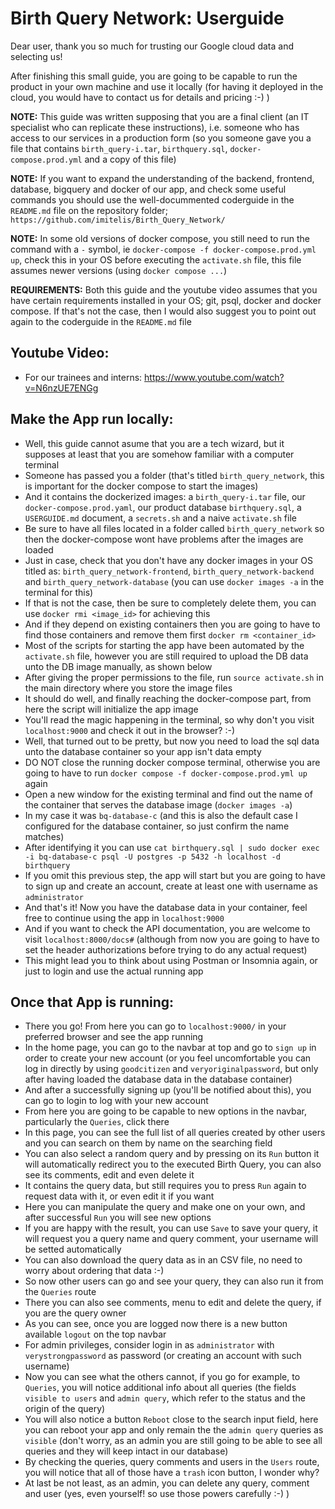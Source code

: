 # Birth Query Network: Userguide

Dear user, thank you so much for trusting our Google cloud data and selecting us!

After finishing this small guide, you are going to be capable to run the product in your own machine and use it locally (for having it deployed in the cloud, you would have to contact us for details and pricing :-) )

**NOTE:** This guide was written supposing that you are a final client (an IT specialist who can replicate these instructions), i.e. someone who has access to our services in a production form (so you someone gave you a file that contains `birth_query-i.tar`, `birthquery.sql`, `docker-compose.prod.yml` and a copy of this file)

**NOTE:** If you want to expand the understanding of the backend, frontend, database, bigquery and docker of our app, and check some useful commands you should use the well-docummented coderguide in the `README.md` file on the repository folder; `https://github.com/imitelis/Birth_Query_Network/`

**NOTE:** In some old versions of docker compose, you still need to run the command with a `-` symbol, ie `docker-compose -f docker-compose.prod.yml up`, check this in your OS before executing the `activate.sh` file, this file assumes newer versions (using `docker compose ...`)

**REQUIREMENTS:** Both this guide and the youtube video assumes that you have certain requirements installed in your OS; git, psql, docker and docker compose. If that's not the case, then I would also suggest you to point out again to the coderguide in the `README.md` file


## Youtube Video:
  *  For our trainees and interns: https://www.youtube.com/watch?v=N6nzUE7ENGg


## Make the App run locally:
  *  Well, this guide cannot asume that you are a tech wizard, but it supposes at least that you are somehow familiar with a computer terminal
  *  Someone has passed you a folder (that's titled `birth_query_network`, this is important for the docker compose to start the images)
  *  And it contains the dockerized images: a `birth_query-i.tar` file, our `docker-compose.prod.yaml`, our product database `birthquery.sql`, a `USERGUIDE.md` document, a `secrets.sh` and a naive `activate.sh` file
  *  Be sure to have all files located in a folder called `birth_query_network` so then the docker-compose wont have problems after the images are loaded
  *  Just in case, check that you don't have any docker images in your OS titled as: `birth_query_network-frontend`, `birth_query_network-backend` and `birth_query_network-database` (you can use `docker images -a` in the terminal for this)
  *  If that is not the case, then be sure to completely delete them, you can use `docker rmi <image_id>` for achieving this
  *  And if they depend on existing containers then you are going to have to find those containers and remove them first `docker rm <container_id>`
  *  Most of the scripts for starting the app have been automated by the `activate.sh` file, however you are still required to upload the DB data unto the DB image manually, as shown below
  *  After giving the proper permissions to the file, run `source activate.sh` in the main directory where you store the image files
  *  It should do well, and finally reaching the docker-compose part, from here the script will initialize the app image
  *  You'll read the magic happening in the terminal, so why don't you visit `localhost:9000` and check it out in the browser? :-)
  *  Well, that turned out to be pretty, but now you need to load the sql data unto the database container so your app isn't data empty
  *  DO NOT close the running docker compose terminal, otherwise you are going to have to run `docker compose -f docker-compose.prod.yml up` again
  *  Open a new window for the existing terminal and find out the name of the container that serves the database image (`docker images -a`)
  *  In my case it was `bq-database-c` (and this is also the default case I configured for the database container, so just confirm the name matches)  
  *  After identifying it you can use `cat birthquery.sql | sudo docker exec -i bq-database-c psql -U postgres -p 5432 -h localhost -d birthquery`
  *  If you omit this previous step, the app will start but you are going to have to sign up and create an account, create at least one with username as `administrator`
  *  And that's it! Now you have the database data in your container, feel free to continue using the app in `localhost:9000`
  *  And if you want to check the API documentation, you are welcome to visit `localhost:8000/docs#` (although from now you are going to have to set the header authorizations before trying to do any actual request)
  *  This might lead you to think about using Postman or Insomnia again, or just to login and use the actual running app

## Once that App is running:
  *  There you go! From here you can go to `localhost:9000/` in your preferred browser and see the app running
  *  In the home page, you can go to the navbar at top and go to `sign up` in order to create your new account (or you feel uncomfortable you can log in directly by using `goodcitizen` and `veryoriginalpassword`, but only after having loaded the database data in the database container)
  *  And after a successfully signing up (you'll be notified about this), you can go to login to log with your new account
  *  From here you are going to be capable to new options in the navbar, particularly the `Queries`, click there
  *  In this page, you can see the full list of all queries created by other users and you can search on them by name on the searching field
  *  You can also select a random query and by pressing on its `Run` button it will automatically redirect you to the executed Birth Query, you can also see its comments, edit and even delete it
  *  It contains the query data, but still requires you to press `Run` again to request data with it, or even edit it if you want
  *  Here you can manipulate the query and make one on your own, and after successful `Run` you will see new options
  *  If you are happy with the result, you can use `Save` to save your query, it will request you a query name and query comment, your username will be setted automatically
  *  You can also download the query data as in an CSV file, no need to worry about ordering that data :-)
  *  So now other users can go and see your query, they can also run it from the `Queries` route
  *  There you can also see comments, menu to edit and delete the query, if you are the query owner
  *  As you can see, once you are logged now there is a new button available `logout` on the top navbar
  *  For admin privileges, consider login in as `administrator` with `verystrongpassword` as password (or creating an account with such username)
  *  Now you can see what the others cannot, if you go for example, to `Queries`, you will notice additional info about all queries (the fields `visible to users` and `admin query`, which refer to the status and the origin of the query)
  *  You will also notice a button `Reboot` close to the search input field, here you can reboot your app and only remain the the `admin query` queries as `visible` (don't worry, as an admin you are still going to be able to see all queries and they will keep intact in our database)
  *  By checking the queries, query comments and users in the `Users` route, you will notice that all of those have a `trash` icon button, I wonder why?
  *  At last be not least, as an admin, you can delete any query, comment and user (yes, even yourself! so use those powers carefully :-) )
